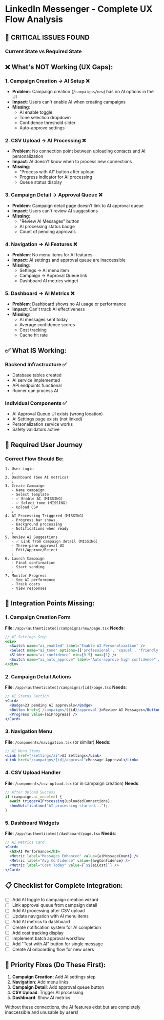 # LinkedIn Messenger - Complete UX Flow Analysis

## 🔴 CRITICAL ISSUES FOUND

### Current State vs Required State

## ❌ What's NOT Working (UX Gaps):

### 1. **Campaign Creation → AI Setup** ❌
- **Problem**: Campaign creation (`/campaigns/new`) has no AI options in the UI
- **Impact**: Users can't enable AI when creating campaigns
- **Missing**:
  - AI enable toggle
  - Tone selection dropdown
  - Confidence threshold slider
  - Auto-approve settings

### 2. **CSV Upload → AI Processing** ❌
- **Problem**: No connection point between uploading contacts and AI personalization
- **Impact**: AI doesn't know when to process new connections
- **Missing**:
  - "Process with AI" button after upload
  - Progress indicator for AI processing
  - Queue status display

### 3. **Campaign Detail → Approval Queue** ❌
- **Problem**: Campaign detail page doesn't link to AI approval queue
- **Impact**: Users can't review AI suggestions
- **Missing**:
  - "Review AI Messages" button
  - AI processing status badge
  - Count of pending approvals

### 4. **Navigation → AI Features** ❌
- **Problem**: No menu items for AI features
- **Impact**: AI settings and approval queue are inaccessible
- **Missing**:
  - Settings → AI menu item
  - Campaign → Approval Queue link
  - Dashboard AI metrics widget

### 5. **Dashboard → AI Metrics** ❌
- **Problem**: Dashboard shows no AI usage or performance
- **Impact**: Can't track AI effectiveness
- **Missing**:
  - AI messages sent today
  - Average confidence scores
  - Cost tracking
  - Cache hit rate

## ✅ What IS Working:

### Backend Infrastructure ✅
- Database tables created
- AI service implemented
- API endpoints functional
- Runner can process AI

### Individual Components ✅
- AI Approval Queue UI exists (wrong location)
- AI Settings page exists (not linked)
- Personalization service works
- Safety validators active

## 🔧 Required User Journey

### Correct Flow Should Be:

```
1. User Login
   ↓
2. Dashboard (See AI metrics)
   ↓
3. Create Campaign
   - Name campaign
   - Select template
   - ✅ Enable AI (MISSING)
   - ✅ Select tone (MISSING)
   - Upload CSV
   ↓
4. AI Processing Triggered (MISSING)
   - Progress bar shows
   - Background processing
   - Notifications when ready
   ↓
5. Review AI Suggestions
   - ✅ Link from campaign detail (MISSING)
   - Three-pane approval UI
   - Edit/Approve/Reject
   ↓
6. Launch Campaign
   - Final confirmation
   - Start sending
   ↓
7. Monitor Progress
   - See AI performance
   - Track costs
   - View responses
```

## 🚨 Integration Points Missing:

### 1. Campaign Creation Form
**File**: `/app/(authenticated)/campaigns/new/page.tsx`
**Needs**:
```jsx
// AI Settings Step
<div>
  <Switch name="ai_enabled" label="Enable AI Personalization" />
  <Select name="ai_tone" options={['professional', 'casual', 'friendly']} />
  <Slider name="ai_confidence" min={0.5} max={1} />
  <Switch name="ai_auto_approve" label="Auto-approve high confidence" />
</div>
```

### 2. Campaign Detail Actions
**File**: `/app/(authenticated)/campaigns/[id]/page.tsx`
**Needs**:
```jsx
// AI Status Section
<Card>
  <Badge>23 pending AI approvals</Badge>
  <Button href={`/campaigns/${id}/approval`}>Review AI Messages</Button>
  <Progress value={aiProgress} />
</Card>
```

### 3. Navigation Menu
**File**: `/components/navigation.tsx` (or similar)
**Needs**:
```jsx
// AI Menu Items
<Link href="/settings/ai">AI Settings</Link>
<Link href="/campaigns/[id]/approval">Message Approval</Link>
```

### 4. CSV Upload Handler
**File**: `/components/csv-upload.tsx` (or in campaign creation)
**Needs**:
```jsx
// After Upload Success
if (campaign.ai_enabled) {
  await triggerAIProcessing(uploadedConnections);
  showNotification("AI processing started...");
}
```

### 5. Dashboard Widgets
**File**: `/app/(authenticated)/dashboard/page.tsx`
**Needs**:
```jsx
// AI Metrics Card
<Card>
  <h3>AI Performance</h3>
  <Metric label="Messages Enhanced" value={aiMessageCount} />
  <Metric label="Avg Confidence" value={avgConfidence} />
  <Metric label="Cost Today" value={`$${aiCost}`} />
</Card>
```

## 📋 Checklist for Complete Integration:

- [ ] Add AI toggle to campaign creation wizard
- [ ] Link approval queue from campaign detail
- [ ] Add AI processing after CSV upload
- [ ] Update navigation with AI menu items
- [ ] Add AI metrics to dashboard
- [ ] Create notification system for AI completion
- [ ] Add cost tracking display
- [ ] Implement batch approval workflow
- [ ] Add "Test with AI" button for single message
- [ ] Create AI onboarding flow for new users

## 🎯 Priority Fixes (Do These First):

1. **Campaign Creation**: Add AI settings step
2. **Navigation**: Add menu links
3. **Campaign Detail**: Add approval queue button
4. **CSV Upload**: Trigger AI processing
5. **Dashboard**: Show AI metrics

Without these connections, the AI features exist but are completely inaccessible and unusable by users!